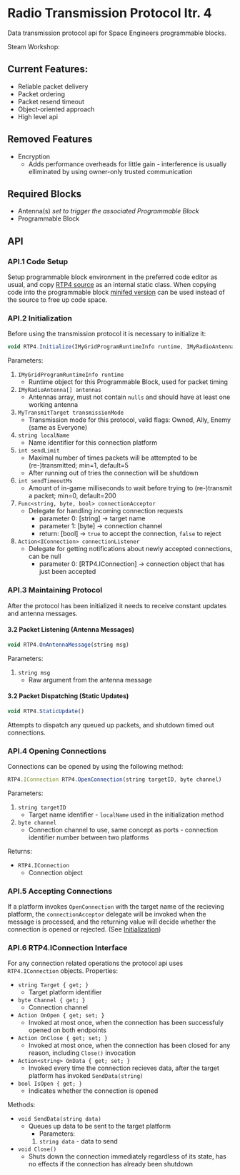 # Radio Transmission Protocol Itr. 4
Data transmission protocol api for Space Engineers programmable blocks.

Steam Workshop: 

## Current Features:
- Reliable packet delivery
- Packet ordering
- Packet resend timeout
- Object-oriented approach
- High level api

## Removed Features
- Encryption
  - Adds performance overheads for little gain - interference is usually elliminated by using owner-only trusted communication

## Required Blocks
- Antenna(s) _set to trigger the associated Programmable Block_
- Programmable Block

## API
### API.1 Code Setup
Setup programmable block environment in the preferred code editor as usual, and copy [RTP4 source](https://github.com/OmgItsRito/se-rtp4/blob/master/src/RTP4.cs) as an internal static class. When copying code into the programmable block [minifed version](https://github.com/OmgItsRito/se-rtp4/blob/master/programmable_block/RTP4.cs) can be used instead of the source to free up code space.

### API.2 Initialization
Before using the transmission protocol it is necessary to initialize it:
```javascript
void RTP4.Initialize(IMyGridProgramRuntimeInfo runtime, IMyRadioAntenna[] antennas, MyTransmitTarget transmissionMode, string localName, int sendLimit, int sendTimeoutMs, Func<string, byte, bool> connectionAcceptor, Action<IConnection> connectionListener)
```
Parameters:
1. `IMyGridProgramRuntimeInfo runtime`
   * Runtime object for this Programmable Block, used for packet timing
2. `IMyRadioAntenna[] antennas`
   * Antennas array, must not contain `nulls` and should have at least one working antenna
3. `MyTransmitTarget transmissionMode`
   * Transmission mode for this protocol, valid flags: Owned, Ally, Enemy (same as Everyone)
4. `string localName`
   * Name identifier for this connection platform
5. `int sendLimit`
   * Maximal number of times packets will be attempted to be (re-)transmitted; min=1, default=5
   * After running out of tries the connection will be shutdown
6. `int sendTimeoutMs`
   * Amount of in-game milliseconds to wait before trying to (re-)transmit a packet; min=0, default=200
7. `Func<string, byte, bool> connectionAcceptor`
   * Delegate for handling incoming connection requests
     * parameter 0: [string] -> target name
     * parameter 1: [byte] -> connection channel
     * return: [bool] -> `true` to accept the connection, `false` to reject
8. `Action<IConnection> connectionListener`
   * Delegate for getting notifications about newly accepted connections, can be null
     * parameter 0: [RTP4.IConnection] -> connection object that has just been accepted
### API.3 Maintaining Protocol
After the protocol has been initialized it needs to receive constant updates and antenna messages.
#### 3.2 Packet Listening (Antenna Messages)
```javascript
void RTP4.OnAntennaMessage(string msg)
```
Parameters:
1. `string msg`
   * Raw argument from the antenna message

#### 3.2 Packet Dispatching (Static Updates)
```javascript
void RTP4.StaticUpdate()
```
Attempts to dispatch any queued up packets, and shutdown timed out connections.
### API.4 Opening Connections
Connections can be opened by using the following method:
```javascript
RTP4.IConnection RTP4.OpenConnection(string targetID, byte channel)
```
Parameters:
1. `string targetID`
   * Target name identifier - `localName` used in the initialization method
2. `byte channel`
   * Connection channel to use, same concept as ports - connection identifier number between two platforms

Returns:
- `RTP4.IConnection`
  * Connection object
### API.5 Accepting Connections
If a platform invokes `OpenConnection` with the target name of the recieving platform, the `connectionAcceptor` delegate will be invoked when the message is processed, and the returning value will decide whether the connection is opened or rejected. (See [Initialization](https://github.com/OmgItsRito/se-rtp4#API2-initialization))
### API.6 RTP4.IConnection Interface
For any connection related operations the protocol api uses `RTP4.IConnection` objects.
Properties:
- `string Target { get; }`
   - Target platform identifier
- `byte Channel { get; }`
   - Connection channel
- `Action OnOpen { get; set; }`
   - Invoked at most once, when the connection has been successfuly opened on both endpoints
- `Action OnClose { get; set; }`
   - Invoked at most once, when the connection has been closed for any reason, including `Close()` invocation
- `Action<string> OnData { get; set; }`
   - Invoked every time the connection recieves data, after the target platform has invoked `SendData(string)`
- `bool IsOpen { get; }`
   - Indicates whether the connection is opened

Methods:
- `void SendData(string data)`
   - Queues up data to be sent to the target platform
     - Parameters:
     1. `string data` - data to send
- `void Close()`
   - Shuts down the connection immediately regardless of its state, has no effects if the connection has already been shutdown
